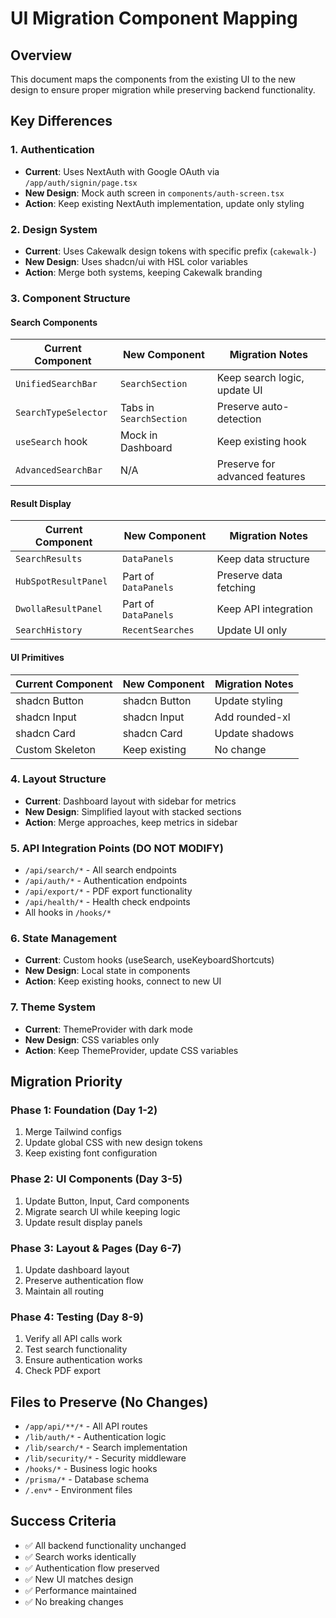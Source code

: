 # UI Migration Component Mapping

## Overview

This document maps the components from the existing UI to the new design to ensure proper migration while preserving backend functionality.

## Key Differences

### 1. Authentication

- **Current**: Uses NextAuth with Google OAuth via `/app/auth/signin/page.tsx`
- **New Design**: Mock auth screen in `components/auth-screen.tsx`
- **Action**: Keep existing NextAuth implementation, update only styling

### 2. Design System

- **Current**: Uses Cakewalk design tokens with specific prefix (`cakewalk-`)
- **New Design**: Uses shadcn/ui with HSL color variables
- **Action**: Merge both systems, keeping Cakewalk branding

### 3. Component Structure

#### Search Components

| Current Component    | New Component           | Migration Notes                |
| -------------------- | ----------------------- | ------------------------------ |
| `UnifiedSearchBar`   | `SearchSection`         | Keep search logic, update UI   |
| `SearchTypeSelector` | Tabs in `SearchSection` | Preserve auto-detection        |
| `useSearch` hook     | Mock in Dashboard       | Keep existing hook             |
| `AdvancedSearchBar`  | N/A                     | Preserve for advanced features |

#### Result Display

| Current Component    | New Component        | Migration Notes        |
| -------------------- | -------------------- | ---------------------- |
| `SearchResults`      | `DataPanels`         | Keep data structure    |
| `HubSpotResultPanel` | Part of `DataPanels` | Preserve data fetching |
| `DwollaResultPanel`  | Part of `DataPanels` | Keep API integration   |
| `SearchHistory`      | `RecentSearches`     | Update UI only         |

#### UI Primitives

| Current Component | New Component | Migration Notes |
| ----------------- | ------------- | --------------- |
| shadcn Button     | shadcn Button | Update styling  |
| shadcn Input      | shadcn Input  | Add rounded-xl  |
| shadcn Card       | shadcn Card   | Update shadows  |
| Custom Skeleton   | Keep existing | No change       |

### 4. Layout Structure

- **Current**: Dashboard layout with sidebar for metrics
- **New Design**: Simplified layout with stacked sections
- **Action**: Merge approaches, keep metrics in sidebar

### 5. API Integration Points (DO NOT MODIFY)

- `/api/search/*` - All search endpoints
- `/api/auth/*` - Authentication endpoints
- `/api/export/*` - PDF export functionality
- `/api/health/*` - Health check endpoints
- All hooks in `/hooks/*`

### 6. State Management

- **Current**: Custom hooks (useSearch, useKeyboardShortcuts)
- **New Design**: Local state in components
- **Action**: Keep existing hooks, connect to new UI

### 7. Theme System

- **Current**: ThemeProvider with dark mode
- **New Design**: CSS variables only
- **Action**: Keep ThemeProvider, update CSS variables

## Migration Priority

### Phase 1: Foundation (Day 1-2)

1. Merge Tailwind configs
2. Update global CSS with new design tokens
3. Keep existing font configuration

### Phase 2: UI Components (Day 3-5)

1. Update Button, Input, Card components
2. Migrate search UI while keeping logic
3. Update result display panels

### Phase 3: Layout & Pages (Day 6-7)

1. Update dashboard layout
2. Preserve authentication flow
3. Maintain all routing

### Phase 4: Testing (Day 8-9)

1. Verify all API calls work
2. Test search functionality
3. Ensure authentication works
4. Check PDF export

## Files to Preserve (No Changes)

- `/app/api/**/*` - All API routes
- `/lib/auth/*` - Authentication logic
- `/lib/search/*` - Search implementation
- `/lib/security/*` - Security middleware
- `/hooks/*` - Business logic hooks
- `/prisma/*` - Database schema
- `/.env*` - Environment files

## Success Criteria

- ✅ All backend functionality unchanged
- ✅ Search works identically
- ✅ Authentication flow preserved
- ✅ New UI matches design
- ✅ Performance maintained
- ✅ No breaking changes
